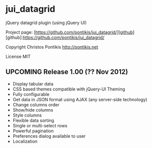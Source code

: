 jui_datagrid
==============

jQuery datagrid plugin (using jQuery UI)

Project page: [https://github.com/pontikis/jui_datagrid/][github]
[github]:https://github.com/pontikis/jui_datagrid/

Copyright Christos Pontikis http://pontikis.net

License MIT

UPCOMING Release 1.00 (?? Nov 2012)
---------------------------
* Display tabular data
* CSS based themes compatible with jQuery-UI Theming
* Fully configurable
* Get data in JSON format using AJAX (any server-side technology)
* Change columns order
* Show/hide columns
* Style columns
* Flexible data sorting
* Single or multi-select rows
* Powerful pagination
* Preferences dialog available to user
* Localization
